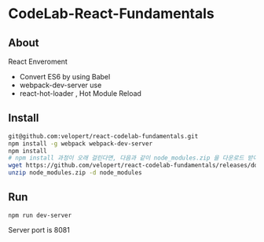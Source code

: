 # CodeLab-React-Fundamentals

## About

React Enveroment
- Convert ES6 by using Babel
- webpack-dev-server use
- react-hot-loader , Hot Module Reload 




## Install

```sh
git@github.com:velopert/react-codelab-fundamentals.git
npm install -g webpack webpack-dev-server
npm install
# npm install 과정이 오래 걸린다면, 다음과 같이 node_modules.zip 을 다운로드 받아서 압축을 해제하세요:
wget https://github.com/velopert/react-codelab-fundamentals/releases/download/1.0/node_modules.zip
unzip node_modules.zip -d node_modules
```

## Run

```
npm run dev-server
```

Server port is 8081
